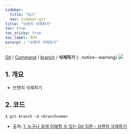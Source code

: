 ```yaml
---
sidebar:
  title: "Git"
  nav: sidebar-git
title: "브랜치 삭제하기"
toc: true
toc_sticky: true
toc_label: 목차
excerpt : "브랜치 삭제하기"
---
```

[Git](/git/) / [Commend](/git/commend/) / [branch](/git/commend/branch/) / **삭제하기**
{: .notice--warning}
![](https://git-scm.com/images/logo@2x.png)

## 1. 개요
- 브랜치 삭제하기


## 2. 코드
```
$ git branch -d <branchname>
```



- 출처: [1. 누구나 쉽게 이해할 수 있는 Git 입문 - 브랜치 삭제하기](https://backlog.com/git-tutorial/kr/stepup/stepup2_5.html)

